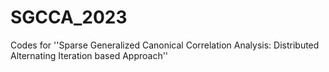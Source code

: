 # SGCCA_2023
Codes for ''Sparse Generalized Canonical Correlation Analysis: Distributed Alternating Iteration based Approach''
